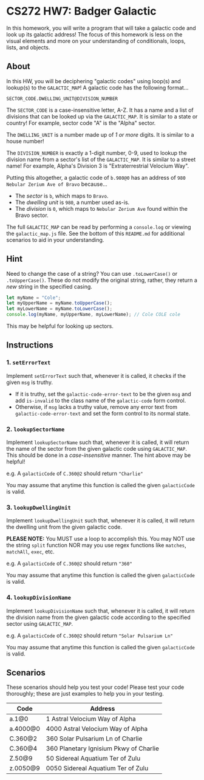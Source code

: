 # CS272 HW7: Badger Galactic

In this homework, you will write a program that will take a galactic code and look up its galactic address! The focus of this homework is less on the visual elements and more on your understanding of conditionals, loops, lists, and objects.

## About

In this HW, you will be deciphering "galactic codes" using loop(s) and lookup(s) to the `GALACTIC_MAP`! A galactic code has the following format...

```
SECTOR_CODE.DWELLING_UNIT@DIVISION_NUMBER
```

The `SECTOR_CODE` is a case-insensitive letter, A-Z. It has a name and a list of divisions that can be looked up via the `GALACTIC_MAP`. It is similar to a state or country! For example, sector code "A" is the "Alpha" sector.

The `DWELLING_UNIT` is a number made up of *1 or more* digits. It is similar to a house number!

The `DIVISION_NUMBER` is exactly a 1-digit number, 0-9, used to lookup the division name from a sector's list of the `GALACTIC_MAP`. It is similar to a street name! For example, Alpha's Division 3 is "Extraterrestrial Velocium Way".

Putting this altogether, a galactic code of `b.980@0` has an address of `980 Nebular Zerium Ave of Bravo` because...

 - The *sector* is `b`, which maps to `Bravo`.
 - The *dwelling unit* is `980`, a number used as-is.
 - The *division* is `0`, which maps to `Nebular Zerium Ave` found within the Bravo sector.

The full `GALACTIC_MAP` can be read by performing a `console.log` or viewing the `galactic_map.js` file. See the bottom of this `README.md` for additional scenarios to aid in your understanding.

## Hint

Need to change the case of a string? You can use `.toLowerCase()` or `.toUpperCase()`. These do not modify the original string, rather, they return a *new* string in the specified casing.

```js
let myName = "Cole";
let myUpperName = myName.toUpperCase();
let myLowerName = myName.toLowerCase();
console.log(myName, myUpperName, myLowerName); // Cole COLE cole
```

This may be helpful for looking up sectors.

## Instructions

### 1. `setErrorText`

Implement `setErrorText` such that, whenever it is called, it checks if the given `msg` is truthy.
 - If it is truthy, set the `galactic-code-error-text` to be the given `msg` and add `is-invalid` to the class name of the `galactic-code` form control.
 - Otherwise, if `msg` lacks a truthy value, remove any error text from `galactic-code-error-text` and set the form control to its normal state.

### 2. `lookupSectorName`

Implement `lookupSectorName` such that, whenever it is called, it will return the name of the sector from the given galactic code using `GALACTIC_MAP`. This should be done in a *case-insensitive* manner. The hint above may be helpful!

e.g. A `galacticCode` of `C.360@2` should return `"Charlie"`

You may assume that anytime this function is called the given `galacticCode` is valid.

### 3. `lookupDwellingUnit`

Implement `lookupDwellingUnit` such that, whenever it is called, it will return the dwelling unit from the given galactic code.

**PLEASE NOTE:** You MUST use a loop to accomplish this. You may NOT use the string `split` function NOR may you use regex functions like `matches`, `matchAll`, `exec`, etc.

e.g. A `galacticCode` of `C.360@2` should return `"360"`

You may assume that anytime this function is called the given `galacticCode` is valid.

### 4. `lookupDivisionName`

Implement `lookupDivisionName` such that, whenever it is called, it will return the division name from the given galactic code according to the specified sector using `GALACTIC_MAP`.

e.g. A `galacticCode` of `C.360@2` should return `"Solar Pulsarium Ln"`

You may assume that anytime this function is called the given `galacticCode` is valid.

## Scenarios

These scenarios should help you test your code! Please test your code thoroughly; these are just examples to help you in your testing.

| Code | Address |
| --- | --- |
| a.1@0 | 1 Astral Velocium Way of Alpha |
| a.4000@0 | 4000 Astral Velocium Way of Alpha |
| C.360@2 | 360 Solar Pulsarium Ln of Charlie |
| C.360@4 | 360 Planetary Ignisium Pkwy of Charlie |
| Z.50@9 | 50 Sidereal Aquatium Ter of Zulu |
| z.0050@9 | 0050 Sidereal Aquatium Ter of Zulu |

